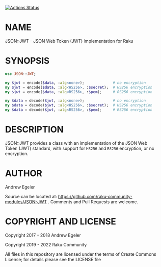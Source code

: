 [![Actions Status](https://github.com/raku-community-modules/JSON-JWT/workflows/test/badge.svg)](https://github.com/raku-community-modules/JSON-JWT/actions)

NAME
====

JSON::JWT - JSON Web Token (JWT) implementation for Raku

SYNOPSIS
========

```raku
use JSON::JWT;

my $jwt = encode($data, :alg<none>);             # no encryption
my $jwt = encode($data, :alg<HS256>, :$secret);  # HS256 encryption
my $jwt = encode($data, :alg<RS256>, :$pem);     # RS256 encryption

my $data = decode($jwt, :alg<none>);             # no encryption
my $data = decode($jwt, :alg<HS256>, :$secret);  # HS256 encryption
my $data = decode($jwt, :alg<RS256>, :$pem);     # RS256 encryption
```

DESCRIPTION
===========

JSON::JWT provides a class with an implementation of the JSON Web Token (JWT) standard, with support for `HS256` and `RS256` encryption, or no encryption.

AUTHOR
======

Andrew Egeler

Source can be located at: https://github.com/raku-community-modules/JSON-JWT . Comments and Pull Requests are welcome.

COPYRIGHT AND LICENSE
=====================

Copyright 2017 - 2018 Andrew Egeler

Copyright 2019 - 2022 Raku Community

All files in this repository are licensed under the terms of Create Commons License; for details please see the LICENSE file

